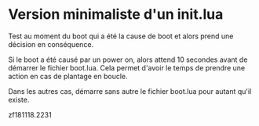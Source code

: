 # Version minimaliste d'un init.lua

Test au moment du boot qui a été la cause de boot et alors prend une décision en conséquence.

Si le boot a été causé par un power on, alors attend 10 secondes avant de démarrer le fichier boot.lua. Cela permet d'avoir le temps de prendre une action en cas de plantage en boucle.

Dans les autres cas, démarre sans autre le fichier boot.lua pour autant qu'il existe.


zf181118.2231

